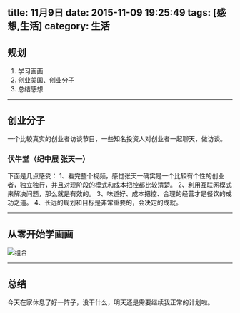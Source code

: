 title: 11月9日
date: 2015-11-09 19:25:49
tags: [感想,生活]
category: 生活
---

## 规划
1. 学习画画
2. 创业美国、创业分子
3. 总结感想

-------------------


<!--more-->

## 创业分子
一个比较真实的创业者访谈节目，一些知名投资人对创业者一起聊天，做访谈。

### 伏牛堂（纪中展 张天一）
下面是几点感受：
1、看完整个视频，感觉张天一确实是一个比较有个性的创业者，独立独行，并且对现阶段的模式和成本把控都比较清楚。
2、利用互联网模式来解决问题，那么就是有效的。
3、味道好、成本把控、合理的经营才是餐饮的成功之道。
4、长远的规划和目标是非常重要的，会决定的成就。


-------------------------
## 从零开始学画画
![组合](/images/1343670284.jpg)



--------------------------
## 总结
今天在家休息了好一阵子，没干什么，明天还是需要继续我正常的计划啦。








